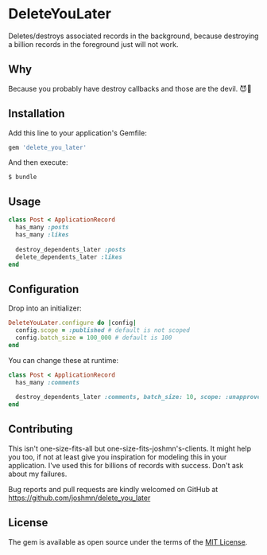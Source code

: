 # DeleteYouLater

Deletes/destroys associated records in the background, because destroying a billion records in the foreground just will not work.

## Why

Because you probably have destroy callbacks and those are the devil. 😈🔱

## Installation

Add this line to your application's Gemfile:

```ruby
gem 'delete_you_later'
```

And then execute:

    $ bundle

## Usage

```ruby
class Post < ApplicationRecord
  has_many :posts 
  has_many :likes
  
  destroy_dependents_later :posts
  delete_dependents_later :likes
end
```

## Configuration

Drop into an initializer:

```ruby
DeleteYouLater.configure do |config|
  config.scope = :published # default is not scoped
  config.batch_size = 100_000 # default is 100
end
```

You can change these at runtime:

```ruby
class Post < ApplicationRecord
  has_many :comments
  
  destroy_dependents_later :comments, batch_size: 10, scope: :unapproved 
end
```

## Contributing

This isn't one-size-fits-all but one-size-fits-joshmn's-clients. It might help you too, if not at least give you inspiration for modeling this in your application. I've used this for billions of records with success. Don't ask about my failures.
 
Bug reports and pull requests are kindly welcomed on GitHub at https://github.com/joshmn/delete_you_later

## License

The gem is available as open source under the terms of the [MIT License](https://opensource.org/licenses/MIT).
